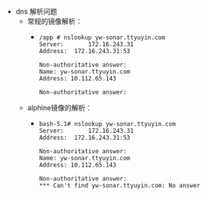 - dns 解析问题
	- 常规的镜像解析：
		- ```
		  /app # nslookup yw-sonar.ttyuyin.com
		  Server:		172.16.243.31
		  Address:	172.16.243.31:53
		  
		  Non-authoritative answer:
		  Name:	yw-sonar.ttyuyin.com
		  Address: 10.112.65.143
		  
		  Non-authoritative answer:
		  ```
	- alphine镜像的解析：
		- ```
		  bash-5.1# nslookup yw-sonar.ttyuyin.com
		  Server:		172.16.243.31
		  Address:	172.16.243.31:53
		  
		  Non-authoritative answer:
		  Name:	yw-sonar.ttyuyin.com
		  Address: 10.112.65.143
		  
		  Non-authoritative answer:
		  *** Can't find yw-sonar.ttyuyin.com: No answer
		  ```